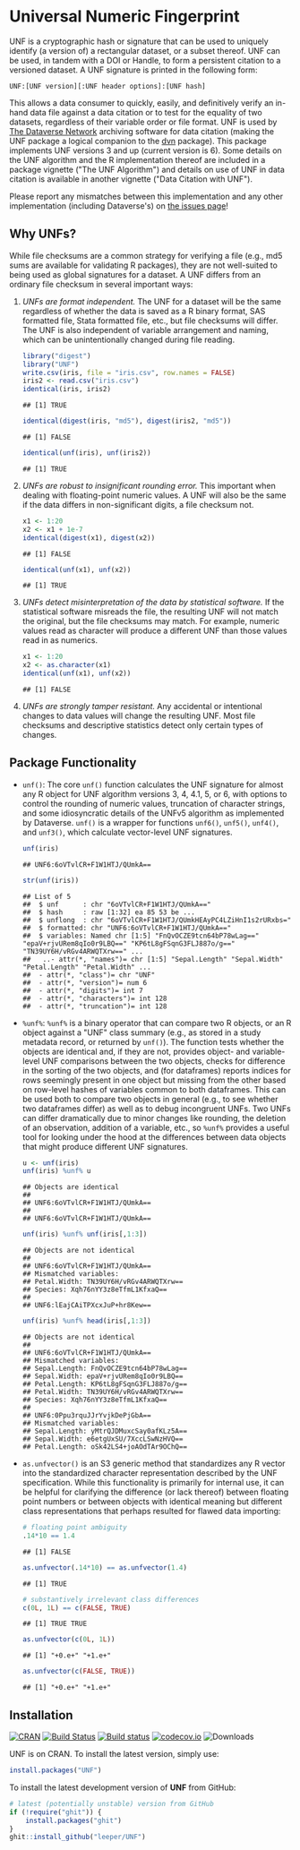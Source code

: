 
Universal Numeric Fingerprint
=============================

UNF is a cryptographic hash or signature that can be used to uniquely identify (a version of) a rectangular dataset, or a subset thereof. UNF can be used, in tandem with a DOI or Handle, to form a persistent citation to a versioned dataset. A UNF signature is printed in the following form:

    UNF:[UNF version][:UNF header options]:[UNF hash]

This allows a data consumer to quickly, easily, and definitively verify an in-hand data file against a data citation or to test for the equality of two datasets, regardless of their variable order or file format. UNF is used by [The Dataverse Network](http://www.thedata.org) archiving software for data citation (making the UNF package a logical companion to the [dvn](https://cran.r-project.org/package=dvn) package). This package implements UNF versions 3 and up (current version is 6). Some details on the UNF algorithm and the R implementation thereof are included in a package vignette ("The UNF Algorithm") and details on use of UNF in data citation is available in another vignette ("Data Citation with UNF").

Please report any mismatches between this implementation and any other implementation (including Dataverse's) on [the issues page](https://github.com/leeper/UNF/issues)!

Why UNFs?
---------

While file checksums are a common strategy for verifying a file (e.g., md5 sums are available for validating R packages), they are not well-suited to being used as global signatures for a dataset. A UNF differs from an ordinary file checksum in several important ways:

1.  *UNFs are format independent.* The UNF for a dataset will be the same regardless of whether the data is saved as a R binary format, SAS formatted file, Stata formatted file, etc., but file checksums will differ. The UNF is also independent of variable arrangement and naming, which can be unintentionally changed during file reading.

    ``` r
    library("digest")
    library("UNF")
    write.csv(iris, file = "iris.csv", row.names = FALSE)
    iris2 <- read.csv("iris.csv")
    identical(iris, iris2)
    ```

        ## [1] TRUE

    ``` r
    identical(digest(iris, "md5"), digest(iris2, "md5"))
    ```

        ## [1] FALSE

    ``` r
    identical(unf(iris), unf(iris2))
    ```

        ## [1] TRUE

2.  *UNFs are robust to insignificant rounding error.* This important when dealing with floating-point numeric values. A UNF will also be the same if the data differs in non-significant digits, a file checksum not.

    ``` r
    x1 <- 1:20
    x2 <- x1 + 1e-7
    identical(digest(x1), digest(x2))
    ```

        ## [1] FALSE

    ``` r
    identical(unf(x1), unf(x2))
    ```

        ## [1] TRUE

3.  *UNFs detect misinterpretation of the data by statistical software.* If the statistical software misreads the file, the resulting UNF will not match the original, but the file checksums may match. For example, numeric values read as character will produce a different UNF than those values read in as numerics.

    ``` r
    x1 <- 1:20
    x2 <- as.character(x1)
    identical(unf(x1), unf(x2))
    ```

        ## [1] FALSE

4.  *UNFs are strongly tamper resistant.* Any accidental or intentional changes to data values will change the resulting UNF. Most file checksums and descriptive statistics detect only certain types of changes.

Package Functionality
---------------------

-   `unf()`: The core `unf()` function calculates the UNF signature for almost any R object for UNF algorithm versions 3, 4, 4.1, 5, or 6, with options to control the rounding of numeric values, truncation of character strings, and some idiosyncratic details of the UNFv5 algorithm as implemented by Dataverse. `unf()` is a wrapper for functions `unf6()`, `unf5()`, `unf4()`, and `unf3()`, which calculate vector-level UNF signatures.

    ``` r
    unf(iris)
    ```

        ## UNF6:6oVTvlCR+F1W1HTJ/QUmkA==

    ``` r
    str(unf(iris))
    ```

        ## List of 5
        ##  $ unf      : chr "6oVTvlCR+F1W1HTJ/QUmkA=="
        ##  $ hash     : raw [1:32] ea 85 53 be ...
        ##  $ unflong  : chr "6oVTvlCR+F1W1HTJ/QUmkHEAyPC4LZiHnI1s2rURxbs="
        ##  $ formatted: chr "UNF6:6oVTvlCR+F1W1HTJ/QUmkA=="
        ##  $ variables: Named chr [1:5] "FnQvOCZE9tcn64bP78wLag==" "epaV+rjvURem8qIo0r9LBQ==" "KP6tL8gFSqnG3FLJ887o/g==" "TN39UY6H/vRGv4ARWQTXrw==" ...
        ##   ..- attr(*, "names")= chr [1:5] "Sepal.Length" "Sepal.Width" "Petal.Length" "Petal.Width" ...
        ##  - attr(*, "class")= chr "UNF"
        ##  - attr(*, "version")= num 6
        ##  - attr(*, "digits")= int 7
        ##  - attr(*, "characters")= int 128
        ##  - attr(*, "truncation")= int 128

-   `%unf%`: `%unf%` is a binary operator that can compare two R objects, or an R object against a "UNF" class summary (e.g., as stored in a study metadata record, or returned by `unf()`). The function tests whether the objects are identical and, if they are not, provides object- and variable-level UNF comparisons between the two objects, checks for difference in the sorting of the two objects, and (for dataframes) reports indices for rows seemingly present in one object but missing from the other based on row-level hashes of variables common to both dataframes. This can be used both to compare two objects in general (e.g., to see whether two dataframes differ) as well as to debug incongruent UNFs. Two UNFs can differ dramatically due to minor changes like rounding, the deletion of an observation, addition of a variable, etc., so `%unf%` provides a useful tool for looking under the hood at the differences between data objects that might produce different UNF signatures.

    ``` r
    u <- unf(iris)
    unf(iris) %unf% u
    ```

        ## Objects are identical
        ## 
        ## UNF6:6oVTvlCR+F1W1HTJ/QUmkA== 
        ## 
        ## UNF6:6oVTvlCR+F1W1HTJ/QUmkA==

    ``` r
    unf(iris) %unf% unf(iris[,1:3])
    ```

        ## Objects are not identical
        ## 
        ## UNF6:6oVTvlCR+F1W1HTJ/QUmkA== 
        ## Mismatched variables:
        ## Petal.Width: TN39UY6H/vRGv4ARWQTXrw==
        ## Species: Xqh76nYY3z8eTfmL1KfxaQ==
        ## 
        ## UNF6:lEajCAiTPXcxJuP+hr8Kew==

    ``` r
    unf(iris) %unf% head(iris[,1:3])
    ```

        ## Objects are not identical
        ## 
        ## UNF6:6oVTvlCR+F1W1HTJ/QUmkA== 
        ## Mismatched variables:
        ## Sepal.Length: FnQvOCZE9tcn64bP78wLag==
        ## Sepal.Width: epaV+rjvURem8qIo0r9LBQ==
        ## Petal.Length: KP6tL8gFSqnG3FLJ887o/g==
        ## Petal.Width: TN39UY6H/vRGv4ARWQTXrw==
        ## Species: Xqh76nYY3z8eTfmL1KfxaQ==
        ## 
        ## UNF6:0Ppu3rquJJrYvjkDePjGbA== 
        ## Mismatched variables:
        ## Sepal.Length: yMtrQJDMuxcSay0afKLz5A==
        ## Sepal.Width: e6etgUxSU/7XccLSwNzHVQ==
        ## Petal.Length: oSk42LS4+joAOdTAr9OChQ==

-   `as.unfvector()` is an S3 generic method that standardizes any R vector into the standardized character representation described by the UNF specification. While this functionality is primarily for internal use, it can be helpful for clarifying the difference (or lack thereof) between floating point numbers or between objects with identical meaning but different class representations that perhaps resulted for flawed data importing:

    ``` r
    # floating point ambiguity
    .14*10 == 1.4
    ```

        ## [1] FALSE

    ``` r
    as.unfvector(.14*10) == as.unfvector(1.4)
    ```

        ## [1] TRUE

    ``` r
    # substantively irrelevant class differences
    c(0L, 1L) == c(FALSE, TRUE)
    ```

        ## [1] TRUE TRUE

    ``` r
    as.unfvector(c(0L, 1L))
    ```

        ## [1] "+0.e+" "+1.e+"

    ``` r
    as.unfvector(c(FALSE, TRUE))
    ```

        ## [1] "+0.e+" "+1.e+"

Installation
------------

[![CRAN](http://www.r-pkg.org/badges/version/UNF)](https://cran.r-project.org/package=UNF) [![Build Status](https://travis-ci.org/leeper/UNF.svg?branch=master)](https://travis-ci.org/leeper/UNF) [![Build status](https://ci.appveyor.com/api/projects/status/tx3dkw1rsr9kijm4?svg=true)](https://ci.appveyor.com/project/leeper/unf) [![codecov.io](http://codecov.io/github/leeper/UNF/coverage.svg?branch=master)](http://codecov.io/github/leeper/UNF?branch=master) ![Downloads](http://cranlogs.r-pkg.org/badges/UNF)

UNF is on CRAN. To install the latest version, simply use:

``` r
install.packages("UNF")
```

To install the latest development version of **UNF** from GitHub:

``` r
# latest (potentially unstable) version from GitHub
if (!require("ghit")) {
    install.packages("ghit")
}
ghit::install_github("leeper/UNF")
```
